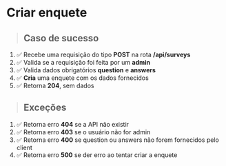 # Criar enquete

> ## Caso de sucesso

1. ✅ Recebe uma requisição do tipo **POST** na rota **/api/surveys**
2. ✅ Valida se a requisição foi feita por um **admin**
3. ✅ Valida dados obrigatórios **question** e **answers**
4. ✅ **Cria** uma enquete com os dados fornecidos
5. ✅ Retorna **204**, sem dados

> ## Exceções

1. ✅ Retorna erro **404** se a API não existir
2. ✅ Retorna erro **403** se o usuário não for admin
3. ✅ Retorna erro **400** se question ou answers não forem fornecidos pelo client
4. ✅ Retorna erro **500** se der erro ao tentar criar a enquete